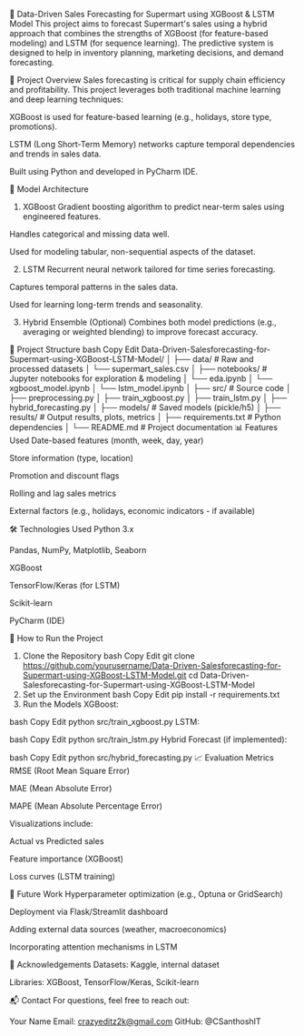 🛒 Data-Driven Sales Forecasting for Supermart using XGBoost & LSTM Model
This project aims to forecast Supermart's sales using a hybrid approach that combines the strengths of XGBoost (for feature-based modeling) and LSTM (for sequence learning). The predictive system is designed to help in inventory planning, marketing decisions, and demand forecasting.

📌 Project Overview
Sales forecasting is critical for supply chain efficiency and profitability. This project leverages both traditional machine learning and deep learning techniques:

XGBoost is used for feature-based learning (e.g., holidays, store type, promotions).

LSTM (Long Short-Term Memory) networks capture temporal dependencies and trends in sales data.

Built using Python and developed in PyCharm IDE.

🧠 Model Architecture
1. XGBoost
Gradient boosting algorithm to predict near-term sales using engineered features.

Handles categorical and missing data well.

Used for modeling tabular, non-sequential aspects of the dataset.

2. LSTM
Recurrent neural network tailored for time series forecasting.

Captures temporal patterns in the sales data.

Used for learning long-term trends and seasonality.

3. Hybrid Ensemble (Optional)
Combines both model predictions (e.g., averaging or weighted blending) to improve forecast accuracy.

📂 Project Structure
bash
Copy
Edit
Data-Driven-Salesforecasting-for-Supermart-using-XGBoost-LSTM-Model/
│
├── data/                     # Raw and processed datasets
│   └── supermart_sales.csv
│
├── notebooks/                # Jupyter notebooks for exploration & modeling
│   └── eda.ipynb
│   └── xgboost_model.ipynb
│   └── lstm_model.ipynb
│
├── src/                      # Source code
│   ├── preprocessing.py
│   ├── train_xgboost.py
│   ├── train_lstm.py
│   ├── hybrid_forecasting.py
│
├── models/                   # Saved models (pickle/h5)
│
├── results/                  # Output results, plots, metrics
│
├── requirements.txt          # Python dependencies
│
└── README.md                 # Project documentation
📊 Features Used
Date-based features (month, week, day, year)

Store information (type, location)

Promotion and discount flags

Rolling and lag sales metrics

External factors (e.g., holidays, economic indicators - if available)

🛠 Technologies Used
Python 3.x

Pandas, NumPy, Matplotlib, Seaborn

XGBoost

TensorFlow/Keras (for LSTM)

Scikit-learn

PyCharm (IDE)

🚀 How to Run the Project
1. Clone the Repository
bash
Copy
Edit
git clone https://github.com/yourusername/Data-Driven-Salesforecasting-for-Supermart-using-XGBoost-LSTM-Model.git
cd Data-Driven-Salesforecasting-for-Supermart-using-XGBoost-LSTM-Model
2. Set up the Environment
bash
Copy
Edit
pip install -r requirements.txt
3. Run the Models
XGBoost:

bash
Copy
Edit
python src/train_xgboost.py
LSTM:

bash
Copy
Edit
python src/train_lstm.py
Hybrid Forecast (if implemented):

bash
Copy
Edit
python src/hybrid_forecasting.py
📈 Evaluation Metrics
RMSE (Root Mean Square Error)

MAE (Mean Absolute Error)

MAPE (Mean Absolute Percentage Error)

Visualizations include:

Actual vs Predicted sales

Feature importance (XGBoost)

Loss curves (LSTM training)

🔮 Future Work
Hyperparameter optimization (e.g., Optuna or GridSearch)

Deployment via Flask/Streamlit dashboard

Adding external data sources (weather, macroeconomics)

Incorporating attention mechanisms in LSTM

🙌 Acknowledgements
Datasets: Kaggle, internal dataset

Libraries: XGBoost, TensorFlow/Keras, Scikit-learn

📬 Contact
For questions, feel free to reach out:

Your Name
Email: crazyeditz2k@gmail.com
GitHub: @CSanthoshIT

